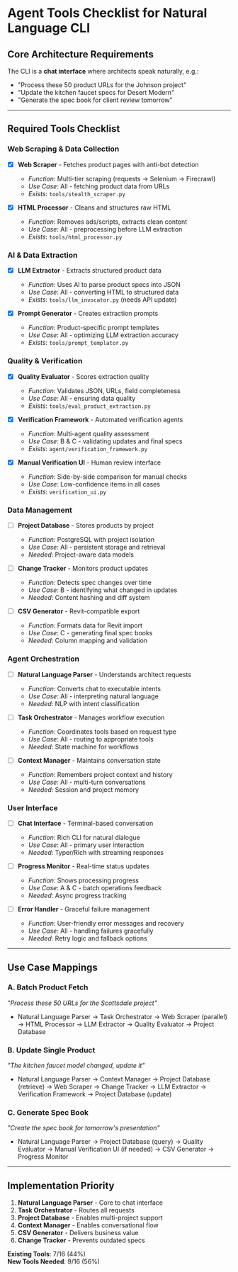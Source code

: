 # Agent Tools Checklist for Natural Language CLI

## Core Architecture Requirements

The CLI is a **chat interface** where architects speak naturally, e.g.:
- "Process these 50 product URLs for the Johnson project"
- "Update the kitchen faucet specs for Desert Modern"
- "Generate the spec book for client review tomorrow"

---

## Required Tools Checklist

### **Web Scraping & Data Collection**
- [x] **Web Scraper** - Fetches product pages with anti-bot detection
  - *Function*: Multi-tier scraping (requests → Selenium → Firecrawl)
  - *Use Case*: All - fetching product data from URLs
  - *Exists*: `tools/stealth_scraper.py`

- [x] **HTML Processor** - Cleans and structures raw HTML
  - *Function*: Removes ads/scripts, extracts clean content
  - *Use Case*: All - preprocessing before LLM extraction
  - *Exists*: `tools/html_processor.py`

### **AI & Data Extraction**
- [x] **LLM Extractor** - Extracts structured product data
  - *Function*: Uses AI to parse product specs into JSON
  - *Use Case*: All - converting HTML to structured data
  - *Exists*: `tools/llm_invocator.py` (needs API update)

- [x] **Prompt Generator** - Creates extraction prompts
  - *Function*: Product-specific prompt templates
  - *Use Case*: All - optimizing LLM extraction accuracy
  - *Exists*: `tools/prompt_templator.py`

### **Quality & Verification**
- [x] **Quality Evaluator** - Scores extraction quality
  - *Function*: Validates JSON, URLs, field completeness
  - *Use Case*: All - ensuring data quality
  - *Exists*: `tools/eval_product_extraction.py`

- [x] **Verification Framework** - Automated verification agents
  - *Function*: Multi-agent quality assessment
  - *Use Case*: B & C - validating updates and final specs
  - *Exists*: `agent/verification_framework.py`

- [x] **Manual Verification UI** - Human review interface
  - *Function*: Side-by-side comparison for manual checks
  - *Use Case*: Low-confidence items in all cases
  - *Exists*: `verification_ui.py`

### **Data Management**
- [ ] **Project Database** - Stores products by project
  - *Function*: PostgreSQL with project isolation
  - *Use Case*: All - persistent storage and retrieval
  - *Needed*: Project-aware data models

- [ ] **Change Tracker** - Monitors product updates
  - *Function*: Detects spec changes over time
  - *Use Case*: B - identifying what changed in updates
  - *Needed*: Content hashing and diff system

- [ ] **CSV Generator** - Revit-compatible export
  - *Function*: Formats data for Revit import
  - *Use Case*: C - generating final spec books
  - *Needed*: Column mapping and validation

### **Agent Orchestration**
- [ ] **Natural Language Parser** - Understands architect requests
  - *Function*: Converts chat to executable intents
  - *Use Case*: All - interpreting natural language
  - *Needed*: NLP with intent classification

- [ ] **Task Orchestrator** - Manages workflow execution
  - *Function*: Coordinates tools based on request type
  - *Use Case*: All - routing to appropriate tools
  - *Needed*: State machine for workflows

- [ ] **Context Manager** - Maintains conversation state
  - *Function*: Remembers project context and history
  - *Use Case*: All - multi-turn conversations
  - *Needed*: Session and project memory

### **User Interface**
- [ ] **Chat Interface** - Terminal-based conversation
  - *Function*: Rich CLI for natural dialogue
  - *Use Case*: All - primary user interaction
  - *Needed*: Typer/Rich with streaming responses

- [ ] **Progress Monitor** - Real-time status updates
  - *Function*: Shows processing progress
  - *Use Case*: A & C - batch operations feedback
  - *Needed*: Async progress tracking

- [ ] **Error Handler** - Graceful failure management
  - *Function*: User-friendly error messages and recovery
  - *Use Case*: All - handling failures gracefully
  - *Needed*: Retry logic and fallback options

---

## Use Case Mappings

### **A. Batch Product Fetch**
*"Process these 50 URLs for the Scottsdale project"*
- Natural Language Parser → Task Orchestrator → Web Scraper (parallel) → HTML Processor → LLM Extractor → Quality Evaluator → Project Database

### **B. Update Single Product**
*"The kitchen faucet model changed, update it"*
- Natural Language Parser → Context Manager → Project Database (retrieve) → Web Scraper → Change Tracker → LLM Extractor → Verification Framework → Project Database (update)

### **C. Generate Spec Book**
*"Create the spec book for tomorrow's presentation"*
- Natural Language Parser → Project Database (query) → Quality Evaluator → Manual Verification UI (if needed) → CSV Generator → Progress Monitor

---

## Implementation Priority

1. **Natural Language Parser** - Core to chat interface
2. **Task Orchestrator** - Routes all requests
3. **Project Database** - Enables multi-project support
4. **Context Manager** - Enables conversational flow
5. **CSV Generator** - Delivers business value
6. **Change Tracker** - Prevents outdated specs

**Existing Tools**: 7/16 (44%)  
**New Tools Needed**: 9/16 (56%)